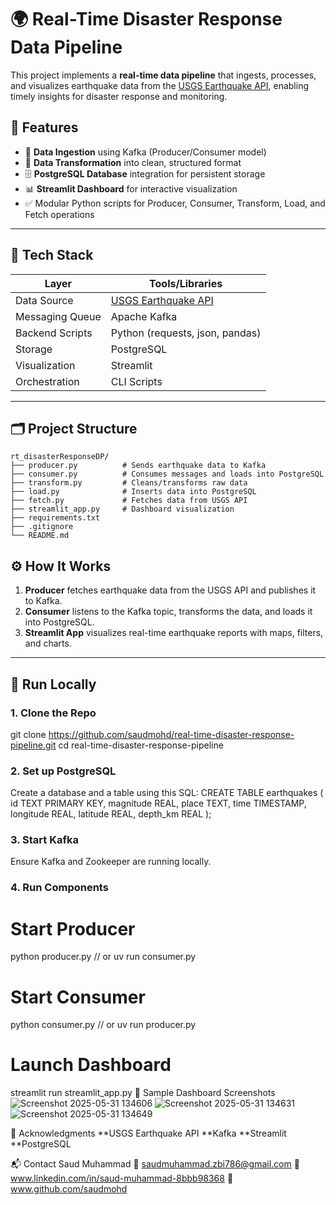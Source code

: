 # 🌍 Real-Time Disaster Response Data Pipeline

This project implements a **real-time data pipeline** that ingests, processes, and visualizes earthquake data from the [USGS Earthquake API](https://earthquake.usgs.gov/fdsnws/event/1/), enabling timely insights for disaster response and monitoring.

## 🚀 Features

- 📡 **Data Ingestion** using Kafka (Producer/Consumer model)
- 🧹 **Data Transformation** into clean, structured format
- 🗄️ **PostgreSQL Database** integration for persistent storage
- 📊 **Streamlit Dashboard** for interactive visualization
- ✅ Modular Python scripts for Producer, Consumer, Transform, Load, and Fetch operations

---

## 🧱 Tech Stack

| Layer            | Tools/Libraries                         |
|------------------|------------------------------------------|
| Data Source      | [USGS Earthquake API](https://earthquake.usgs.gov/) |
| Messaging Queue  | Apache Kafka                            |
| Backend Scripts  | Python (requests, json, pandas)         |
| Storage          | PostgreSQL                              |
| Visualization    | Streamlit                               |
| Orchestration    | CLI Scripts                             |

---

## 🗂️ Project Structure

```
rt_disasterResponseDP/
├── producer.py          # Sends earthquake data to Kafka
├── consumer.py          # Consumes messages and loads into PostgreSQL
├── transform.py         # Cleans/transforms raw data
├── load.py              # Inserts data into PostgreSQL
├── fetch.py             # Fetches data from USGS API
├── streamlit_app.py     # Dashboard visualization
├── requirements.txt
├── .gitignore
└── README.md
```

## ⚙️ How It Works

1. **Producer** fetches earthquake data from the USGS API and publishes it to Kafka.
2. **Consumer** listens to the Kafka topic, transforms the data, and loads it into PostgreSQL.
3. **Streamlit App** visualizes real-time earthquake reports with maps, filters, and charts.

---

## 🧪 Run Locally

### 1. Clone the Repo

git clone https://github.com/saudmohd/real-time-disaster-response-pipeline.git
cd real-time-disaster-response-pipeline

### 2. Set up PostgreSQL
Create a database and a table using this SQL:
CREATE TABLE earthquakes (
    id TEXT PRIMARY KEY,
    magnitude REAL,
    place TEXT,
    time TIMESTAMP,
    longitude REAL,
    latitude REAL,
    depth_km REAL
);
### 3. Start Kafka
Ensure Kafka and Zookeeper are running locally.

### 4. Run Components
# Start Producer
python producer.py // or uv run consumer.py

# Start Consumer
python consumer.py // or uv run producer.py

# Launch Dashboard
streamlit run streamlit_app.py
📸 Sample Dashboard
Screenshots
![Screenshot 2025-05-31 134606](https://github.com/user-attachments/assets/4575fede-8f49-4827-86f9-e1cb8705d884)
![Screenshot 2025-05-31 134631](https://github.com/user-attachments/assets/d9b40eb0-4151-4b4b-937e-568adab397eb)
![Screenshot 2025-05-31 134649](https://github.com/user-attachments/assets/80ccd1d1-828d-43e3-a3bb-439925597d45)



🙌 Acknowledgments
**USGS Earthquake API
**Kafka
**Streamlit
**PostgreSQL

📬 Contact
Saud Muhammad
📧 saudmuhammad.zbi786@gmail.com
🔗 www.linkedin.com/in/saud-muhammad-8bbb98368
🔗 www.github.com/saudmohd
